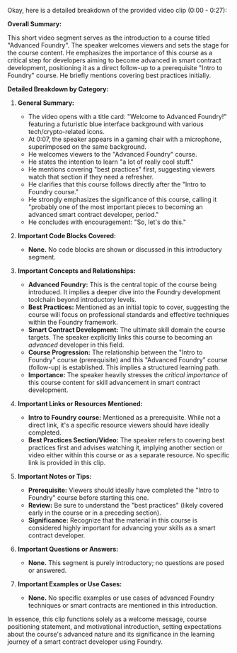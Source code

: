 Okay, here is a detailed breakdown of the provided video clip (0:00 - 0:27):

**Overall Summary:**

This short video segment serves as the introduction to a course titled "Advanced Foundry". The speaker welcomes viewers and sets the stage for the course content. He emphasizes the importance of this course as a critical step for developers aiming to become advanced in smart contract development, positioning it as a direct follow-up to a prerequisite "Intro to Foundry" course. He briefly mentions covering best practices initially.

**Detailed Breakdown by Category:**

1.  **General Summary:**
    *   The video opens with a title card: "Welcome to Advanced Foundry!" featuring a futuristic blue interface background with various tech/crypto-related icons.
    *   At 0:07, the speaker appears in a gaming chair with a microphone, superimposed on the same background.
    *   He welcomes viewers to the "Advanced Foundry" course.
    *   He states the intention to learn "a lot of really cool stuff."
    *   He mentions covering "best practices" first, suggesting viewers watch that section if they need a refresher.
    *   He clarifies that this course follows directly after the "Intro to Foundry course."
    *   He strongly emphasizes the significance of this course, calling it "probably one of the most important pieces to becoming an advanced smart contract developer, period."
    *   He concludes with encouragement: "So, let's do this."

2.  **Important Code Blocks Covered:**
    *   **None.** No code blocks are shown or discussed in this introductory segment.

3.  **Important Concepts and Relationships:**
    *   **Advanced Foundry:** This is the central topic of the course being introduced. It implies a deeper dive into the Foundry development toolchain beyond introductory levels.
    *   **Best Practices:** Mentioned as an initial topic to cover, suggesting the course will focus on professional standards and effective techniques within the Foundry framework.
    *   **Smart Contract Development:** The ultimate skill domain the course targets. The speaker explicitly links this course to becoming an *advanced* developer in this field.
    *   **Course Progression:** The relationship between the "Intro to Foundry" course (prerequisite) and this "Advanced Foundry" course (follow-up) is established. This implies a structured learning path.
    *   **Importance:** The speaker heavily stresses the *critical importance* of this course content for skill advancement in smart contract development.

4.  **Important Links or Resources Mentioned:**
    *   **Intro to Foundry course:** Mentioned as a prerequisite. While not a direct link, it's a specific resource viewers should have ideally completed.
    *   **Best Practices Section/Video:** The speaker refers to covering best practices first and advises watching it, implying another section or video either within this course or as a separate resource. No specific link is provided in this clip.

5.  **Important Notes or Tips:**
    *   **Prerequisite:** Viewers should ideally have completed the "Intro to Foundry" course before starting this one.
    *   **Review:** Be sure to understand the "best practices" (likely covered early in the course or in a preceding section).
    *   **Significance:** Recognize that the material in this course is considered highly important for advancing your skills as a smart contract developer.

6.  **Important Questions or Answers:**
    *   **None.** This segment is purely introductory; no questions are posed or answered.

7.  **Important Examples or Use Cases:**
    *   **None.** No specific examples or use cases of advanced Foundry techniques or smart contracts are mentioned in this introduction.

In essence, this clip functions solely as a welcome message, course positioning statement, and motivational introduction, setting expectations about the course's advanced nature and its significance in the learning journey of a smart contract developer using Foundry.